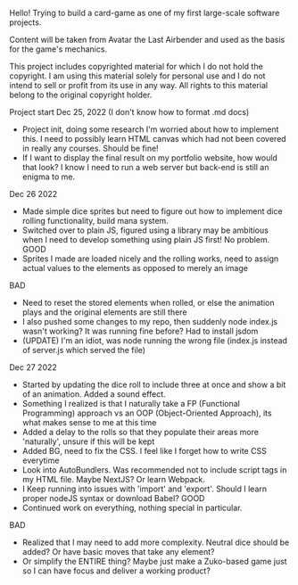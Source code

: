 Hello! Trying to build a card-game as one of my first large-scale software projects. 

Content will be taken from Avatar the Last Airbender and used as the basis for the game's mechanics. 

This project includes copyrighted material for which I do not hold the copyright. I am using this material solely for personal use and I do not intend to sell or profit from its use in any way. All rights to this material belong to the original copyright holder.

Project start Dec 25, 2022 (I don't know how to format .md docs)
- Project init, doing some research I'm worried about how to implement this. I need to possibly learn HTML canvas which had not been covered in really any courses. Should be fine!
- If I want to display the final result on my portfolio website, how would that look? I know I need to run a web server but back-end is still an enigma to me.

Dec 26 2022
- Made simple dice sprites but need to figure out how to implement dice rolling functionality, build mana system. 
- Switched over to plain JS, figured using a library may be ambitious when I need to develop something using plain JS first! No problem.
GOOD
- Sprites I made are loaded nicely and the rolling works, need to assign actual values to the elements as opposed to merely an image

BAD
- Need to reset the stored elements when rolled, or else the animation plays and the original elements are still there
- I also pushed some changes to my repo, then suddenly node index.js wasn't working? It was running fine before? Had to install jsdom
- (UPDATE) I'm an idiot, was node running the wrong file (index.js instead of server.js which served the file)

Dec 27 2022
- Started by updating the dice roll to include three at once and show a bit of an animation. Added a sound effect. 
- Something I realized is that I naturally take a FP (Functional Programming) approach vs an OOP (Object-Oriented Approach), its what makes sense to me at this time
- Added a delay to the rolls so that they populate their areas more 'naturally', unsure if this will be kept
- Added BG, need to fix the CSS. I feel like I forget how to write CSS everytime
- Look into AutoBundlers. Was recommended not to include script tags in my HTML file. Maybe NextJS? Or learn Webpack.
- I Keep running into issues with 'import' and 'export'. Should I learn proper nodeJS syntax or download Babel? 
GOOD
- Continued work on everything, nothing special in particular. 

BAD
- Realized that I may need to add more complexity. Neutral dice should be added? Or have basic moves that take any element? 
- Or simplify the ENTIRE thing? Maybe just make a Zuko-based game just so I can have focus and deliver a working product? 